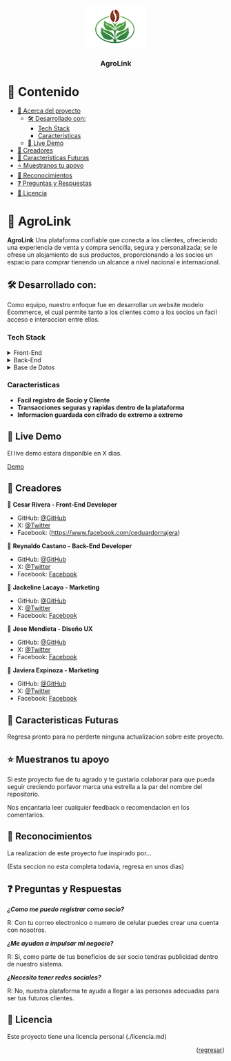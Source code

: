 <a name="readme-top"></a>
<div align="center">
  <!-- Esta es la imagen del logo de Agrolink -->
  <img src="./recursos/img/logo_agrolink.png" alt="logo" width="140"  height="auto" />
  <br/>

  <h3><b>AgroLink</b></h3>

</div>

# 📗 Contenido

- [📖 Acerca del proyecto](#proyecto)
  - [🛠 Desarrollado con:](#desarrollo)
    - [Tech Stack](#tech-stack)
    - [Caracteristicas](#caracteristicas)
  - [🚀 Live Demo](#live-demo)
- [👥 Creadores](#creadores)
- [🔭 Caracteristicas Futuras](#caracteristicas-futuras)
- [⭐️ Muestranos tu apoyo](#apoyo)
- [🙏 Reconocimientos](#reconocimiento)
- [❓ Preguntas y Respuestas](#faq)
- [📝 Licencia](#license)

# 📖 AgroLink <a name="proyecto"></a>

**AgroLink** Una plataforma confiable que conecta a los clientes, ofreciendo una experiencia de venta y compra sencilla, segura y personalizada; se le ofrese un alojamiento de sus productos, proporcionando a los socios un espacio para comprar tienendo un alcance a nivel nacional e internacional.

## 🛠 Desarrollado con: <a name="desarrollo"></a>

Como equipo, nuestro enfoque fue en desarrollar un website modelo Ecommerce, el cual permite tanto a los clientes como a los socios un facil acceso e interaccion entre ellos.

### Tech Stack <a name="tech-stack"></a>

<details>
  <summary>Front-End</summary>
  <ul>
    <li><a href="https://html.com/">HTML/CSS</a></li>
    <li><a href="https://lenguajejs.com/">JavaScript</a></li>
    <li><a href="https://getbootstrap.com/">Boostrap</a></li>
  </ul>
</details>

<details>
  <summary>Back-End</summary>
  <ul>
    <li><a href="https://nodejs.org/en">Node.js</a></li>
    <li><a href="https://expressjs.com/es/">Express JS</a></li>
  </ul>
</details>

<details>
  <summary>Base de Datos</summary>
  <ul>
    <li><a href="https://www.mysql.com/">MySQL</a></li>
  </ul>
</details>

### Caracteristicas <a name="caracteristicas"></a>

- **Facil registro de Socio y Cliente**
- **Transacciones seguras y rapidas dentro de la plataforma**
- **Informacion guardada con cifrado de extremo a extremo**

## 🚀 Live Demo <a name="live-demo"></a>

El live demo estara disponible en X dias. 

<a href="">Demo</a>


## 👥 Creadores <a name="authors"></a>


👤 **Cesar Rivera - Front-End Developer**

- GitHub: [@GitHub](https://github.com/MKZeika)
- X: [@Twitter](https://twitter.com/)
- Facebook: (https://www.facebook.com/ceduardornajera)

👤 **Reynaldo Castano - Back-End Developer**

- GitHub: [@GitHub](https://github.com/ReyAntonio12)
- X: [@Twitter](https://twitter.com/)
- Facebook: [Facebook](https://www.facebook.com/reycast1297)

👤 **Jackeline Lacayo - Marketing**

- GitHub: [@GitHub](https://github.com/Jacky2103)
- X: [@Twitter](https://twitter.com/)
- Facebook: [Facebook](https://www.facebook.com/msclacayo.cruz.9)

👤 **Jose Mendieta - Diseño UX**

- GitHub: [@GitHub](https://github.com/MRWHITEYEYEYE)
- X: [@Twitter](https://twitter.com/)
- Facebook: [Facebook](https://www.facebook.com/profile.php?id=100073410900642)

👤 **Javiera Expinoza - Marketing**

- GitHub: [@GitHub](https://github.com/)
- X: [@Twitter](https://twitter.com/)
- Facebook: [Facebook](https://www.facebook.com/anilorac.jc)


## 🔭 Caracteristicas Futuras <a name="caracteristicas-futuras"></a>

Regresa pronto para no perderte ninguna actualizacion sobre este proyecto.

## ⭐️ Muestranos tu apoyo <a name="apoyo"></a>

Si este proyecto fue de tu agrado y te gustaria colaborar para que pueda seguir creciendo porfavor marca una estrella a la par del nombre del repositorio.

Nos encantaria leer cualquier feedback o recomendacion en los comentarios.

## 🙏 Reconocimientos <a name="reconocimient"></a>

La realizacion de este proyecto fue inspirado por...

(Esta seccion no esta completa todavia, regresa en unos dias)

## ❓ Preguntas y Respuestas <a name="faq"></a>

***¿Como me puedo registrar como socio?***
   
   R: Con tu correo electronico o numero de celular puedes crear una cuenta con nosotros.

***¿Me ayudan a impulsar mi negocio?***

   R: Si, como parte de tus beneficios de ser socio tendras publicidad dentro de nuestro sistema.

***¿Necesito tener redes sociales?***

   R: No, nuestra plataforma te ayuda a llegar a las personas adecuadas para ser tus futuros clientes.


## 📝 Licencia <a name="licencia"></a>

Este proyecto tiene una licencia personal (./licencia.md)


<p align="right">(<a href="#readme-top">regresar</a>)</p>